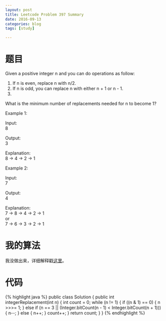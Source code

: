 ```yaml
---
layout: post
title: Leetcode Problem 397 Summary
date: 2016-09-13
categories: blog
tags: [study]

---
```


# 题目

Given a positive integer n and you can do operations as follow:

1. If n is even, replace n with n/2.
2. If n is odd, you can replace n with either n + 1 or n - 1.
3. 
What is the minimum number of replacements needed for n to become 1?

Example 1:

Input:  
8

Output:  
3

Explanation:  
8 -> 4 -> 2 -> 1

Example 2:

Input:  
7

Output:  
4

Explanation:  
7 -> 8 -> 4 -> 2 -> 1  
or  
7 -> 6 -> 3 -> 2 -> 1

# 我的算法

我没做出来，详细解释戳[这里](https://discuss.leetcode.com/topic/58334/a-couple-of-java-solutions-with-explanations)。

# 代码

{% highlight java %}
public class Solution {
    public int integerReplacement(int n) {
        int count = 0;
        while (n != 1) {
            if ((n & 1) == 0) {
                n >>>= 1;
            } else if (n == 3 || (Integer.bitCount(n - 1) < Integer.bitCount(n + 1))) {
                n--;
            } else {
                n++;
            }
            count++;
        }
        return count;
    }
}
{% endhighlight %}